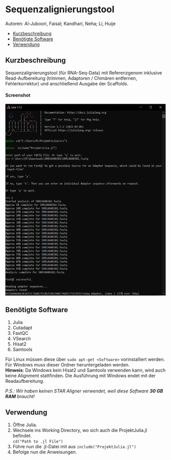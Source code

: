 # Sequenzalignierungstool
Autoren: 
Al-Juboori, Faisal;
Kandhari, Neha;
Li, Huije

- [Kurzbeschreibung](#kurzbeschreibung)
- [Benötigte Software](#benötigte-software)
- [Verwendung](#verwendung)

## Kurzbeschreibung
Sequenzalignierungstool (für RNA-Seq-Data) mit Referenzgenom inklusive Read-Aufbereitung (trimmen, Adaptoren / Chimären entfernen, Fehlerkorrektur) und anschließend Ausgabe der Scaffolds.

#### Screenshot
<img src="Screenshot.png" width="700" height="600">

## Benötigte Software

1. Julia 
2. Cutadapt
3. FastQC
4. VSearch
5. Hisat2
6. Samtools

Für Linux müssen diese über `sudo apt-get <Software>` vorinstalliert werden.<br>
Für Windows muss dieser Ordner heruntergeladen werden. <br>
**Hinweis**: Da Windows kein Hisat2 und Samtools verwenden kann, wird auch keine Alignment stattfinden. Die Ausführung mit Windows endet mit der Readaufbereitung.

_P.S.: Wir haben keinen STAR Aligner verwendet, weil diese Software **30 GB RAM** braucht!_

## Verwendung
1. Öffne Julia.
2. Wechsele ins Working Directory, wo sich auch die ProjektJulia.jl befindet. <br>
` cd("Path to .jl File") `
3. Führe nun die .jl-Datei mit aus `include("ProjektJulia.jl")`
4. Befolge nun die Anweisungen.
